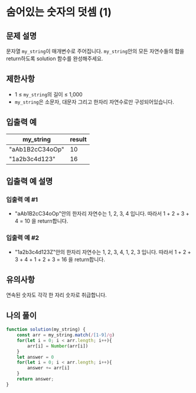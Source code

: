 # 숨어있는 숫자의 덧셈 (1)

## 문제 설명
문자열 `my_string`이 매개변수로 주어집니다. `my_string`안의 모든 자연수들의 합을 return하도록 solution 함수를 완성해주세요.

## 제한사항
- 1 ≤ `my_string`의 길이 ≤ 1,000
- `my_string`은 소문자, 대문자 그리고 한자리 자연수로만 구성되어있습니다.

## 입출력 예
|my_string|result|
|-------|---|
|"aAb1B2cC34oOp"|10|
|"1a2b3c4d123"|16|

## 입출력 예 설명

### 입출력 예 #1
- "aAb1B2cC34oOp"안의 한자리 자연수는 1, 2, 3, 4 입니다. 따라서 1 + 2 + 3 + 4 = 10 을 return합니다.

### 입출력 예 #2
- "1a2b3c4d123Z"안의 한자리 자연수는 1, 2, 3, 4, 1, 2, 3 입니다. 따라서 1 + 2 + 3 + 4 + 1 + 2 + 3 = 16 을 return합니다.

## 유의사항
연속된 숫자도 각각 한 자리 숫자로 취급합니다.

## 나의 풀이
```js
function solution(my_string) {
    const arr = my_string.match(/[1-9]/g)
    for(let i = 0; i < arr.length; i++){
        arr[i] = Number(arr[i])
    }
    let answer = 0
    for(let i = 0; i < arr.length; i++){
        answer += arr[i]
    }
    return answer;
}
```
